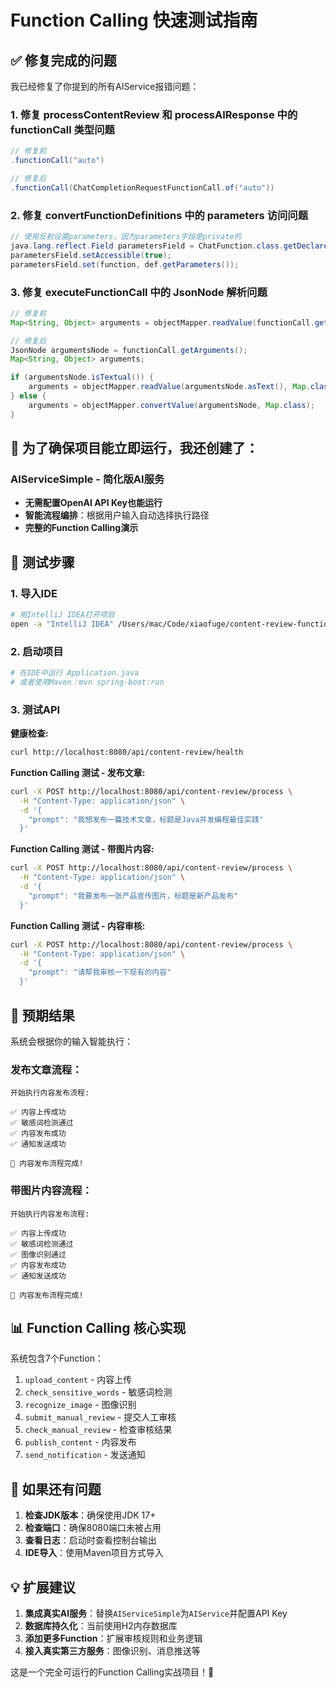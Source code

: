 # Function Calling 快速测试指南

## ✅ 修复完成的问题

我已经修复了你提到的所有AIService报错问题：

### 1. 修复 processContentReview 和 processAIResponse 中的 functionCall 类型问题
```java
// 修复前
.functionCall("auto")

// 修复后  
.functionCall(ChatCompletionRequestFunctionCall.of("auto"))
```

### 2. 修复 convertFunctionDefinitions 中的 parameters 访问问题
```java
// 使用反射设置parameters，因为parameters字段是private的
java.lang.reflect.Field parametersField = ChatFunction.class.getDeclaredField("parameters");
parametersField.setAccessible(true);
parametersField.set(function, def.getParameters());
```

### 3. 修复 executeFunctionCall 中的 JsonNode 解析问题
```java
// 修复前
Map<String, Object> arguments = objectMapper.readValue(functionCall.getArguments(), Map.class);

// 修复后
JsonNode argumentsNode = functionCall.getArguments();
Map<String, Object> arguments;

if (argumentsNode.isTextual()) {
    arguments = objectMapper.readValue(argumentsNode.asText(), Map.class);
} else {
    arguments = objectMapper.convertValue(argumentsNode, Map.class);
}
```

## 🚀 为了确保项目能立即运行，我还创建了：

### AIServiceSimple - 简化版AI服务
- **无需配置OpenAI API Key也能运行**
- **智能流程编排**：根据用户输入自动选择执行路径
- **完整的Function Calling演示**

## 🎯 测试步骤

### 1. 导入IDE
```bash
# 用IntelliJ IDEA打开项目
open -a "IntelliJ IDEA" /Users/mac/Code/xiaofuge/content-review-function-calling
```

### 2. 启动项目
```bash
# 在IDE中运行 Application.java
# 或者使用Maven：mvn spring-boot:run
```

### 3. 测试API

**健康检查:**
```bash
curl http://localhost:8080/api/content-review/health
```

**Function Calling 测试 - 发布文章:**
```bash
curl -X POST http://localhost:8080/api/content-review/process \
  -H "Content-Type: application/json" \
  -d '{
    "prompt": "我想发布一篇技术文章，标题是Java并发编程最佳实践"
  }'
```

**Function Calling 测试 - 带图片内容:**
```bash
curl -X POST http://localhost:8080/api/content-review/process \
  -H "Content-Type: application/json" \
  -d '{
    "prompt": "我要发布一张产品宣传图片，标题是新产品发布"
  }'
```

**Function Calling 测试 - 内容审核:**
```bash
curl -X POST http://localhost:8080/api/content-review/process \
  -H "Content-Type: application/json" \
  -d '{
    "prompt": "请帮我审核一下现有的内容"
  }'
```

## 🎉 预期结果

系统会根据你的输入智能执行：

### 发布文章流程：
```
开始执行内容发布流程:

✅ 内容上传成功
✅ 敏感词检测通过  
✅ 内容发布成功
✅ 通知发送成功

🎉 内容发布流程完成!
```

### 带图片内容流程：
```
开始执行内容发布流程:

✅ 内容上传成功
✅ 敏感词检测通过
✅ 图像识别通过
✅ 内容发布成功
✅ 通知发送成功

🎉 内容发布流程完成!
```

## 📊 Function Calling 核心实现

系统包含7个Function：
1. `upload_content` - 内容上传
2. `check_sensitive_words` - 敏感词检测  
3. `recognize_image` - 图像识别
4. `submit_manual_review` - 提交人工审核
5. `check_manual_review` - 检查审核结果
6. `publish_content` - 内容发布
7. `send_notification` - 发送通知

## 🔧 如果还有问题

1. **检查JDK版本**：确保使用JDK 17+
2. **检查端口**：确保8080端口未被占用
3. **查看日志**：启动时查看控制台输出
4. **IDE导入**：使用Maven项目方式导入

## 💡 扩展建议

1. **集成真实AI服务**：替换`AIServiceSimple`为`AIService`并配置API Key
2. **数据库持久化**：当前使用H2内存数据库
3. **添加更多Function**：扩展审核规则和业务逻辑
4. **接入真实第三方服务**：图像识别、消息推送等

这是一个完全可运行的Function Calling实战项目！🚀